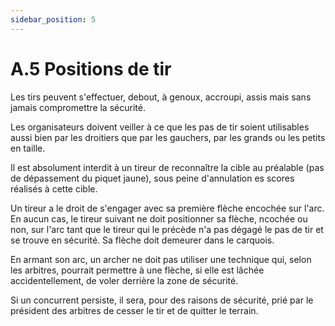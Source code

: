 ```yaml
---
sidebar_position: 5
---
```


# A.5 Positions de tir

Les tirs peuvent s'effectuer, debout, à genoux, accroupi, assis mais sans jamais compromettre la sécurité.

Les organisateurs doivent veiller à ce que les pas de tir soient utilisables aussi bien par les droitiers que par les gauchers, par les grands ou les petits en taille.

Il est absolument interdit à un tireur de reconnaître la cible au préalable (pas de dépassement du piquet jaune), sous peine d'annulation  es scores réalisés à cette cible.

Un tireur a le droit de s'engager avec sa première flèche encochée sur l'arc. En aucun cas, le tireur suivant ne doit positionner sa flèche,  ncochée ou non, sur l'arc tant que le tireur qui le précède n'a pas dégagé le pas de tir et se trouve en sécurité. Sa flèche doit demeurer dans le carquois.

En armant son arc, un archer ne doit pas utiliser une technique qui, selon les arbitres, pourrait permettre à une flèche, si elle est lâchée accidentellement, de voler derrière la zone de sécurité.

Si un concurrent persiste, il sera, pour des raisons de sécurité, prié par le président des arbitres de cesser le tir et de quitter le terrain.

